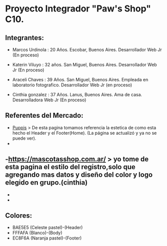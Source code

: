 # Proyecto Integrador "Paw's Shop" C10.



## Integrantes:

- Marcos Urdinola :  20  Años. Escobar, Buenos Aires.  Desarrollador Web Jr (En proceso)

- Katerin Viluyo : 32 años. San Miguel, Buenos Aires.  Desarrollador Web Jr (En proceso)

- Araceli Chaves : 39 Años. San Miguel, Buenos Aires. Empleada en laboratorio fotografico. Desarrollador Web Jr (en proceso)

- Cinthia gonzalez : 37 Años. Lanus, Buenos Aires. Ama de casa. Desarrolladora Web Jr (En proceso)

## Referentes del Mercado:
- [Puppis](http://puppis.com.ar) > De esta pagina tomamos referencia la estetica de como esta hecho el Header y el Footer(Home). (La página se actualizó y ya no se puede ver).
- 
-https://mascotasshop.com.ar/ > yo tome de esta pagina el estilo del registro,solo que agregando mas datos y diseño del color y logo elegido en grupo.(cinthia)
-
-
-


## Colores:
- BAE5E5 (Celeste pastel)-(Header)
- FFFAFA (Blanco)-(Body)
- EC8F6A (Naranja pastel)-(Footer)
